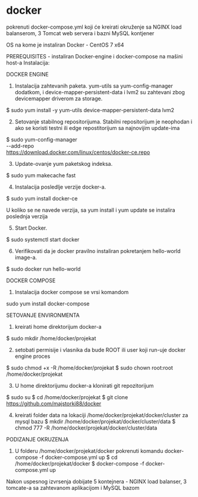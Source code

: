 # docker

pokrenuti docker-compose.yml koji će kreirati okruženje sa NGINX load balanserom, 3 Tomcat web servera i bazni MySQL kontjener

OS na kome je instaliran Docker - CentOS 7 x64

PREREQUISITES - instaliran Docker-engine i docker-compose na mašini host-a
Instalacija:

DOCKER ENGINE

1.	Instalacija zahtevanih paketa. yum-utils sa yum-config-manager dodatkom, i device-mapper-persistent-data i lvm2 su zahtevani zbog devicemapper driverom za storage.

$ sudo yum install -y yum-utils device-mapper-persistent-data lvm2

2.	Setovanje stabilnog repositorijuma. Stabilni repositorijum je neophodan i ako se koristi testni ili edge repostitorijum sa najnovijim update-ima

$ sudo yum-config-manager \
--add-repo \
https://download.docker.com/linux/centos/docker-ce.repo

3.	Update-ovanje yum paketskog indeksa.

$ sudo yum makecache fast

4.	Instalacija posledlje verzije docker-a.

$ sudo yum install docker-ce

U koliko se ne navede verzija, sa yum install i yum update se instalira poslednja verzija

5.	Start Docker.

$ sudo systemctl start docker

6.	Verifikovati da je docker pravilno instaliran pokretanjem hello-world image-a.

$ sudo docker run hello-world

DOCKER COMPOSE

1. Instalacija docker compose se vrsi komandom

sudo yum install docker-compose

SETOVANJE ENVIRONMENTA

1. kreirati home direktorijum docker-a

$ sudo mkdir /home/docker/projekat

2. setobati permisije i vlasnika da bude ROOT ili user koji run-uje docker engine proces

$ sudo chmod +x -R /home/docker/projekat
$ sudo chown root:root /home/docker/projekat

3. U home direktorijumu docker-a klonirati git repozitorijum

$ sudo su
$ cd /home/docker/projekat
$ git clone https://github.com/majstorki88/docker

4. kreirati folder data na lokaciji /home/docker/projekat/docker/cluster za mysql bazu
$ mkdir /home/docker/projekat/docker/cluster/data
$ chmod 777 -R /home/docker/projekat/docker/cluster/data

PODIZANJE OKRUZENJA

1. U folderu /home/docker/projekat/docker pokrenuti komandu docker-compose -f docker-compose.yml up
$ cd /home/docker/projekat/docker
$ docker-compose -f docker-compose.yml up

Nakon uspesnog izvrsenja dobijate 5 kontejnera - NGINX load balanser, 3 tomcate-a sa zahtevanom aplikacijom i MySQL bazom
